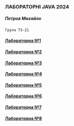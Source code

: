### ЛАБОРАТОРНІ JAVA 2024

##### Петров Михайло

`Група ТЗ-21`

#### [Лабораторна №1](https://github.com/BearPetrov/Lab_java2024/tree/main/src/Lab1)
#### [Лабораторна №2](https://github.com/BearPetrov/Lab_java2024/tree/main/src/Lab2)
#### [Лабораторна №3](https://github.com/BearPetrov/Lab_java2024/tree/main/src/Lab3)
#### [Лабораторна №4](https://github.com/BearPetrov/Lab_java2024/tree/main/src/Lab4)
#### [Лабораторна №5](https://github.com/BearPetrov/Lab_java2024/tree/main/src/Lab5)
#### [Лабораторна №6](https://github.com/BearPetrov/Lab_java2024/tree/main/src/Lab6)
#### [Лабораторна №7](https://github.com/BearPetrov/Lab_java2024/tree/main/src/Lab7)
#### [Лабораторна №8](https://github.com/BearPetrov/Lab_java2024/tree/main/src/Lab8)